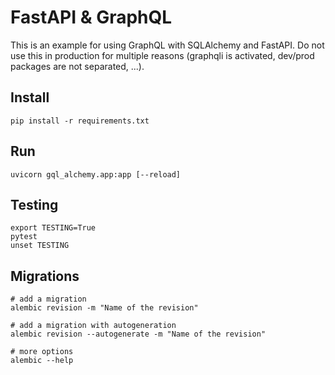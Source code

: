 # FastAPI & GraphQL

This is an example for using GraphQL with SQLAlchemy and FastAPI.
Do not use this in production for multiple reasons
(graphqli is activated, dev/prod packages are not separated, ...).

## Install

```
pip install -r requirements.txt
```

## Run

```
uvicorn gql_alchemy.app:app [--reload]
```

## Testing

```
export TESTING=True
pytest
unset TESTING
```

## Migrations

```
# add a migration
alembic revision -m "Name of the revision"

# add a migration with autogeneration
alembic revision --autogenerate -m "Name of the revision"

# more options
alembic --help
```
